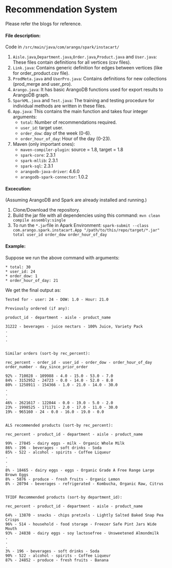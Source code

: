 # Recommendation System

Please refer the blogs for reference.

#### File description: 

Code in `/src/main/java/com/arango/spark/instacart/`

1. `Aisle.java`,`Department.java`,`Order.java`,`Product.java` and `User.java`: These files contain definitions for all vertices (csv files). 
2. `Link.java`: Contains generic definition for edges between vertices (like for order_product.csv file).
3. `ProdMeta.java` and `UserPro.java`: Contains definitions for new collections (prod_merge and user_pro).
4. `Arango.java`: It has basic ArangoDB functions used for export results to ArangoDB graph.
5. `SparkML.java` and `Test.java`: The training and testing procedure for individual methods are written in these files. 
6. `App.java`: This contains the main function and takes four integer arguments: 
	* `total`: Number of recommendations required.
	* `user_id`: target user.
	* `order_dow`: day of the week (0-6).
	* `order_hour_of_day`: Hour of the day (0-23).
7. Maven (only important ones):
	* `maven-compiler-plugin`: source = 1.8, target = 1.8
	* `spark-core`: 2.3.1
	* `spark-mllib`: 2.3.1
	* `spark-sql`: 2.3.1
	* `arangodb-java-driver`: 4.6.0
	* `arangodb-spark-connector`: 1.0.2


#### Excecution:
(Assuming ArangoDB and Spark are already installed and running.) 
1. Clone/Download the repository.
2. Build the jar file with all dependencies using this command:
	`mvn clean compile assembly:single`
3. To run the `*.jar`file in Apark Environment:
	`spark-submit --class com.arango.spark.instacart.App "/path/to/this/repo/target/*.jar" total user_id order_dow order_hour_of_day`

#### Example:
Suppose we run the above command with arguments:

	* total: 30
	* user_id: 24
	* order_dow: 1
	* order_hour_of_day: 21

We get the final output as:

	Tested for - user: 24 - DOW: 1.0 - Hour: 21.0

	Previously ordered (if any): 

	product_id - department - aisle - product_name

	31222 - beverages - juice nectars - 100% Juice, Variety Pack
	.
	.
	.


	Similar orders (sort-by rec_percent): 

	rec_percent - order_id - user_id - order_dow - order_hour_of_day order_number - day_since_prior_order

	92% - 710028 - 109988 - 4.0 - 15.0 - 53.0 - 7.0
	84% - 3152952 - 24723 - 0.0 - 14.0 - 52.0 - 8.0
	80% - 1258911 - 154366 - 1.0 - 21.0 - 14.0 - 30.0
	.
	.
	.
	46% - 2621617 - 122044 - 0.0 - 19.0 - 5.0 - 2.0
	23% - 1998525 - 171171 - 2.0 - 17.0 - 11.0 - 30.0
	19% - 965160 - 24 - 0.0 - 16.0 - 19.0 - 0.0


	ALS recommended products (sort-by rec_percent):

	rec_percent - product_id - department - aisle - product_name

	99% - 27845 - dairy eggs - milk - Organic Whole Milk
	86% - 196 - beverages - soft drinks - Soda
	85% - 522 - alcohol - spirits - Coffee Liqueur
	.
	.
	.
	8% - 18465 - dairy eggs - eggs - Organic Grade A Free Range Large Brown Eggs
	8% - 5876 - produce - fresh fruits - Organic Lemon
	8% - 20794 - beverages - refrigerated - Kombucha, Organic Raw, Citrus


	TFIDF Recommended products (sort-by department_id):

	rec_percent - product_id - department - aisle - product_name

	64% - 13870 - snacks - chips pretzels - Lightly Salted Baked Snap Pea Crisps
	96% - 514 - household - food storage - Freezer Safe Pint Jars Wide Mouth
	93% - 24838 - dairy eggs - soy lactosefree - Unsweetened Almondmilk
	.
	.
	.
	3% - 196 - beverages - soft drinks - Soda
	90% - 522 - alcohol - spirits - Coffee Liqueur
	87% - 24852 - produce - fresh fruits - Banana

